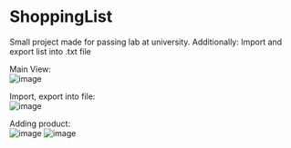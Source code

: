 # ShoppingList
Small project made for passing lab at university.
Additionally: Import and export list into .txt file

Main View:</br>
![image](https://user-images.githubusercontent.com/30196964/119134759-d5f05180-ba3d-11eb-8dd2-bb4acb33b2c5.png)

Import, export into file:</br>
![image](https://user-images.githubusercontent.com/30196964/119135044-354e6180-ba3e-11eb-8b4f-2387b7b3d673.png)

Adding product:
</br>
![image](https://user-images.githubusercontent.com/30196964/119135314-88c0af80-ba3e-11eb-94f3-a1a012a73bcb.png)
![image](https://user-images.githubusercontent.com/30196964/119135366-970ecb80-ba3e-11eb-83f0-6d876b05ca66.png)
